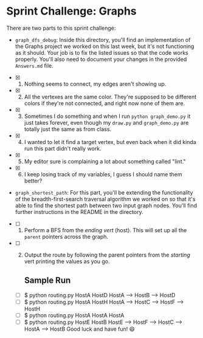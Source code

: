 # Sprint Challenge: Graphs

There are two parts to this sprint challenge:

 * `graph_dfs_debug`: Inside this directory, you'll find an implementation of the Graphs project we worked on this last week, but it's not functioning as it should. Your job is to fix the listed issues so that the code works properly. You'll also need to document your changes in the provided `Answers.md` file. 
* [x] 1. Nothing seems to connect, my edges aren't showing up.
* [x] 2. All the vertexes are the same color.  They're supposed to be different colors if they're not connected, and right now none of them are.
* [x] 3. Sometimes I do something and when I run `python graph_demo.py` it just takes forever, even though my `draw.py` and `graph_demo.py` are totally just the same as from class.
* [x] 4. I wanted to let it find a target vertex, but even back when it did kinda run this part didn't really work.
* [x] 5. My editor sure is complaining a lot about something called "lint."
* [x] 6. I keep losing track of my variables, I guess I should name them better?

 * `graph_shortest_path`: For this part, you'll be extending the functionality of the breadth-first-search traversal algorithm we worked on so that it's able to find the shortest path between two input graph nodes. You'll find further instructions in the README in the directory.
* [ ] 1. Perform a BFS from the _ending vert_ (host). This will set up all the
      `parent` pointers across the graph.
* [ ] 2. Output the route by following the parent pointers from the _starting_ vert
      printing the values as you go.

     ## Sample Run
    * [ ] $ python routing.py HostA HostD
          HostA --> HostB --> HostD
    * [ ] $ python routing.py HostA HostH
          HostA --> HostC --> HostF --> HostH
    * [ ] $ python routing.py HostA HostA
    HostA
    * [ ] $ python routing.py HostE HostB
          HostE --> HostF --> HostC --> HostA --> HostB
Good luck and have fun! :smile: